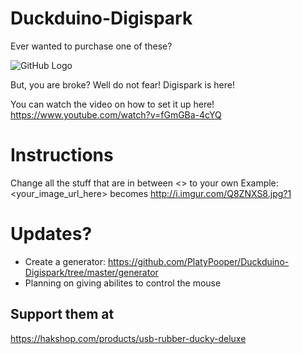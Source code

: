 # Duckduino-Digispark
Ever wanted to purchase one of these? 

![GitHub Logo](https://cdn.shopify.com/s/files/1/0068/2142/products/5_a5b8fbd7-02fc-4f7a-a447-d3899635ba77_1024x1024.jpg?v=1475091574) 

But, you are broke? Well do not fear! Digispark is here!

You can watch the video on how to set it up here! https://www.youtube.com/watch?v=fGmGBa-4cYQ
# Instructions
Change all the stuff that are in between <> to your own
Example: <your_image_url_here> becomes http://i.imgur.com/Q8ZNXS8.jpg?1

# Updates?
* Create a generator: https://github.com/PlatyPooper/Duckduino-Digispark/tree/master/generator
* Planning on giving abilites to control the mouse

## Support them at
https://hakshop.com/products/usb-rubber-ducky-deluxe
